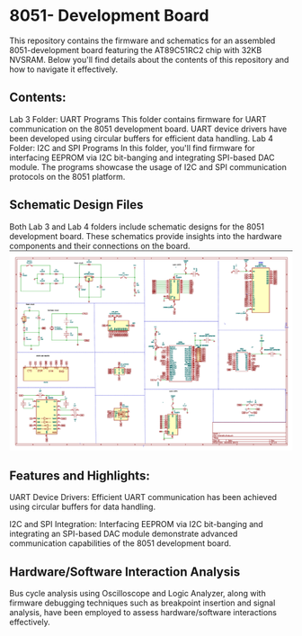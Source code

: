 # 8051- Development Board
This repository contains the firmware and schematics for an assembled 8051-development board featuring the AT89C51RC2 chip with 32KB NVSRAM. Below you'll find details about the contents of this repository and how to navigate it effectively.

## Contents:
Lab 3 Folder: UART Programs
This folder contains firmware for UART communication on the 8051 development board. UART device drivers have been developed using circular buffers for efficient data handling.
Lab 4 Folder: I2C and SPI Programs
In this folder, you'll find firmware for interfacing EEPROM via I2C bit-banging and integrating SPI-based DAC module. The programs showcase the usage of I2C and SPI communication protocols on the 8051 platform.

## Schematic Design Files

Both Lab 3 and Lab 4 folders include schematic designs for the 8051 development board. These schematics provide insights into the hardware components and their connections on the board.
![Schematic](https://github.com/Shri2401/Embedded-Systems-Design/blob/main/Schematic.png)

## Features and Highlights:
UART Device Drivers: Efficient UART communication has been achieved using circular buffers for data handling.

I2C and SPI Integration: Interfacing EEPROM via I2C bit-banging and integrating an SPI-based DAC module demonstrate advanced communication capabilities of the 8051 development board.

## Hardware/Software Interaction Analysis
Bus cycle analysis using Oscilloscope and Logic Analyzer, along with firmware debugging techniques such as breakpoint insertion and signal analysis, have been employed to assess hardware/software interactions effectively.
